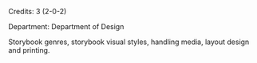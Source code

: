 Credits: 3 (2-0-2)

Department: Department of Design

Storybook genres, storybook visual styles, handling media, layout design and printing.